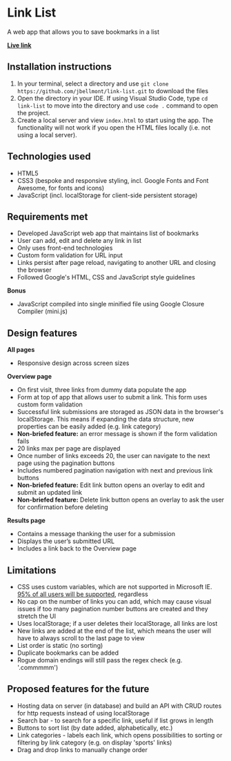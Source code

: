 # Link List

A web app that allows you to save bookmarks in a list

**[Live link](https://jbellmont.github.io/link-list)**


## Installation instructions
1. In your terminal, select a directory and use `git clone https://github.com/jbellmont/link-list.git` to download the files
2. Open the directory in your IDE. If using Visual Studio Code, type `cd link-list` to move into the directory and use `code .` command to open the project.
3. Create a local server and view `index.html` to start using the app. The functionality will not work if you open the HTML files locally (i.e. not using a local server). 

## Technologies used
- HTML5
- CSS3 (bespoke and responsive styling, incl. Google Fonts and Font Awesome, for fonts and icons)
- JavaScript (incl. localStorage for client-side persistent storage)

## Requirements met
- Developed JavaScript web app that maintains list of bookmarks
- User can add, edit and delete any link in list
- Only uses front-end technologies
- Custom form validation for URL input
- Links persist after page reload, navigating to another URL and closing the browser
- Followed Google's HTML, CSS and JavaScript style guidelines

**Bonus**
- JavaScript compiled into single minified file using Google Closure Compiler (mini.js)

## Design features
**All pages**
- Responsive design across screen sizes

**Overview page**
- On first visit, three links from dummy data populate the app
- Form at top of app that allows user to submit a link. This form uses custom form validation
- Successful link submissions are storaged as JSON data in the browser's localStorage. This means if expanding the data structure, new properties can be easily added (e.g. link category)
- **Non-briefed feature:** an error message is shown if the form validation fails
- 20 links max per page are displayed
- Once number of links exceeds 20, the user can navigate to the next page using the pagination buttons
- Includes numbered pagination navigation with next and previous link buttons 
- **Non-briefed feature:** Edit link button opens an overlay to edit and submit an updated link
- **Non-briefed feature:** Delete link button opens an overlay to ask the user for confirmation before deleting

**Results page**
- Contains a message thanking the user for a submission
- Displays the user’s submitted URL
- Includes a link back to the Overview page


## Limitations
- CSS uses custom variables, which are not supported in Microsoft IE. [95% of all users will be supported](https://caniuse.com/?search=custom%20variables), regardless
- No cap on the number of links you can add, which may cause visual issues if too many pagination number buttons are created and they stretch the UI
- Uses localStorage; if a user deletes their localStorage, all links are lost
- New links are added at the end of the list, which means the user will have to always scroll to the last page to view
- List order is static (no sorting)
- Duplicate bookmarks can be added
- Rogue domain endings will still pass the regex check (e.g. '.commmmm')

## Proposed features for the future
- Hosting data on server (in database) and build an API with CRUD routes for http requests instead of using localStorage
- Search bar - to search for a specific link, useful if list grows in length
- Buttons to sort list (by date added, alphabetically, etc.)
- Link categories - labels each link, which opens possibilities to sorting or filtering by link category (e.g. on display 'sports' links)
- Drag and drop links to manually change order
